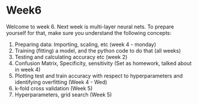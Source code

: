 # Week6


Welcome to week 6. 
Next week is multi-layer neural nets. To prepare yourself for that, make sure you understand the following concepts:

1. Preparing data: Importing, scaling, etc (week 4 - monday)
2. Training (fitting) a model, and the python code to do that (all weeks)
3. Testing and calculating accuracy etc (week 2)
4. Confusion Matrix, Specificity, sensitivity (Set as homework, talked about in week 4)
5. Plotting test and train accuracy with respect to hyperparameters and identifying overfitting (Week 4 - Wed)
6. k-fold cross validation (Week 5)
7. Hyperparameters, grid search (Week 5)

